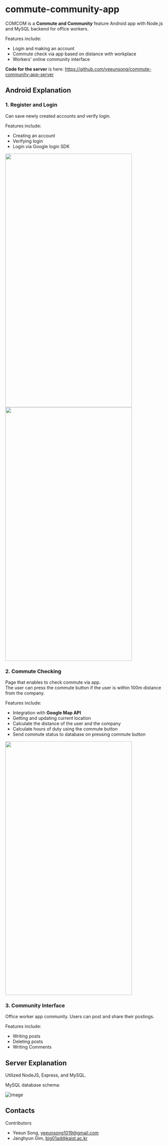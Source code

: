 # commute-community-app
COMCOM is a **Commute and Community** feature Android app with Node.js and MySQL backend for office workers.    

Features include: 
- Login and making an account   
- Commute check via app based on distance with workplace  
- Workers' online community interface 
   

**Code for the server** is here: https://github.com/yeeunsong/commute-community-app-server
   
## Android Explanation
### 1. Register and Login
Can save newly created accounts and verify login.   

Features include:   
* Creating an account  
* Verifying login
* Login via Google login SDK 

   
<img src="https://user-images.githubusercontent.com/49232148/125485309-ce95a76a-6d98-4fe9-9298-c5333401c5ef.gif" width="400" height="800">
<img src="https://user-images.githubusercontent.com/49232148/125485295-9d43a8af-a713-4c84-a80e-0a2e3723dfe3.gif" width="400" height="800">

### 2. Commute Checking
Page that enables to check commute via app.    
The user can press the commute button if the user is within 100m distance from the company.    

Features include: 
* Integration with **Google Map API**   
* Getting and updating current location   
* Calculate the distance of the user and the company   
* Calculate hours of duty using the commute button 
* Send commute status to database on pressing commute button

<img src="https://user-images.githubusercontent.com/49232148/125485316-fd64e1cf-70e4-4011-9e3d-748e375c8766.gif" width="400" height="800">
   

### 3. Community Interface  
Office worker app community. Users can post and share their postings.   

Features include:  
* Writing posts  
* Deleting posts
* Writing Comments 
   

     
      
## Server Explanation  
Utilized NodeJS, Express, and MySQL.   
   
MySQL database schema: 
   
![image](https://user-images.githubusercontent.com/49232148/125463808-7360b3ab-7bc8-498f-a896-eaaa8fc63beb.png) 




   
   

## Contacts
Contributors   
- Yeeun Song, yeeunsong1019@gmail.com
- Janghyun Gim, big01ad@kaist.ac.kr  

